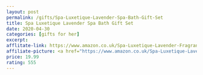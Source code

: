 ```yaml
---
layout: post
permalink: /gifts/Spa-Luxetique-Lavender-Spa-Bath-Gift-Set
title: Spa Luxetique Lavender Spa Bath Gift Set
date: 2020-04-30
categories: [gifts for her]
excerpt: 
afflitate-link: https://www.amazon.co.uk/Spa-Luxetique-Lavender-Fragrance-Premium/dp/B07BSWJRBN/ref=as_li_ss_tl?crid=1GRGS72UCZW3L&dchild=1&keywords=gifts+for+her&qid=1588266561&sprefix=gifts,aps,144&sr=8-7&linkCode=ll1&tag=jeleero-21&linkId=7f1e4d0c530952b2a2db8fb8fb9395af
affiliate-picture: <a href="https://www.amazon.co.uk/Spa-Luxetique-Lavender-Fragrance-Premium/dp/B07BSWJRBN/ref=as_li_ss_il?crid=1GRGS72UCZW3L&dchild=1&keywords=gifts+for+her&qid=1588266561&sprefix=gifts,aps,144&sr=8-7&linkCode=li3&tag=jeleero-21&linkId=8f65ee55b5908a4930d50c05fda54ff0" target="_blank"><img border="0" src="//ws-eu.amazon-adsystem.com/widgets/q?_encoding=UTF8&ASIN=B07BSWJRBN&Format=_SL250_&ID=AsinImage&MarketPlace=GB&ServiceVersion=20070822&WS=1&tag=jeleero-21" ></a><img src="https://ir-uk.amazon-adsystem.com/e/ir?t=jeleero-21&l=li3&o=2&a=B07BSWJRBN" width="1" height="1" border="0" alt="" style="border:none !important; margin:0px !important;" />
price: 19.99
rating: 555
---
```


